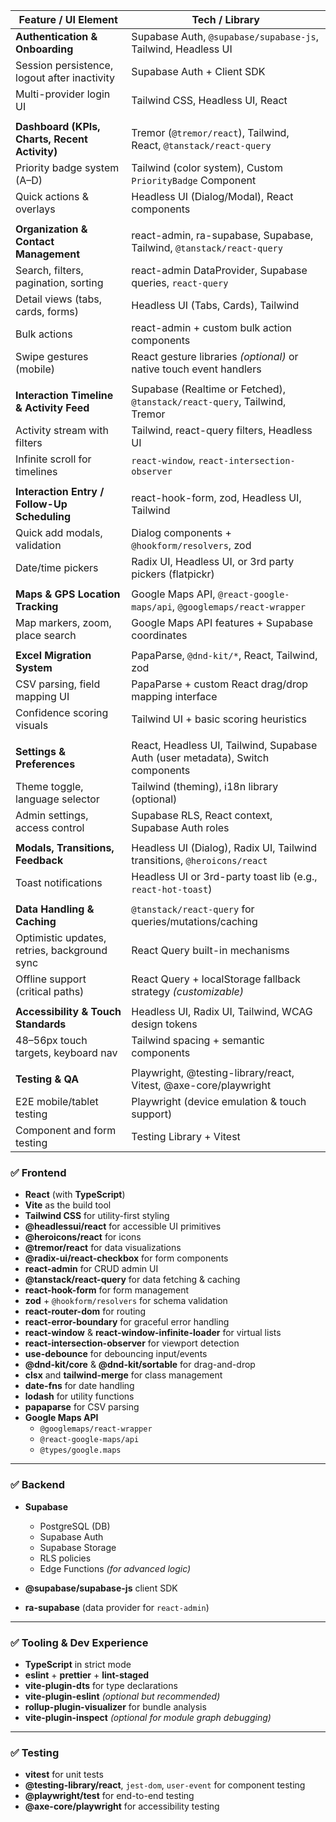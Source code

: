| **Feature / UI Element**                      | **Tech / Library**                                                             |
| --------------------------------------------- | ------------------------------------------------------------------------------ |
| **Authentication & Onboarding**               | Supabase Auth, `@supabase/supabase-js`, Tailwind, Headless UI                  |
| Session persistence, logout after inactivity  | Supabase Auth + Client SDK                                                     |
| Multi-provider login UI                       | Tailwind CSS, Headless UI, React                                               |
|                                               |                                                                                |
| **Dashboard (KPIs, Charts, Recent Activity)** | Tremor (`@tremor/react`), Tailwind, React, `@tanstack/react-query`             |
| Priority badge system (A–D)                   | Tailwind (color system), Custom `PriorityBadge` Component                      |
| Quick actions & overlays                      | Headless UI (Dialog/Modal), React components                                   |
|                                               |                                                                                |
| **Organization & Contact Management**         | react-admin, ra-supabase, Supabase, Tailwind, `@tanstack/react-query`          |
| Search, filters, pagination, sorting          | react-admin DataProvider, Supabase queries, `react-query`                      |
| Detail views (tabs, cards, forms)             | Headless UI (Tabs, Cards), Tailwind                                            |
| Bulk actions                                  | react-admin + custom bulk action components                                    |
| Swipe gestures (mobile)                       | React gesture libraries _(optional)_ or native touch event handlers            |
|                                               |                                                                                |
| **Interaction Timeline & Activity Feed**      | Supabase (Realtime or Fetched), `@tanstack/react-query`, Tailwind, Tremor      |
| Activity stream with filters                  | Tailwind, react-query filters, Headless UI                                     |
| Infinite scroll for timelines                 | `react-window`, `react-intersection-observer`                                  |
|                                               |                                                                                |
| **Interaction Entry / Follow-Up Scheduling**  | react-hook-form, zod, Headless UI, Tailwind                                    |
| Quick add modals, validation                  | Dialog components + `@hookform/resolvers`, zod                                 |
| Date/time pickers                             | Radix UI, Headless UI, or 3rd party pickers (flatpickr)                        |
|                                               |                                                                                |
| **Maps & GPS Location Tracking**              | Google Maps API, `@react-google-maps/api`, `@googlemaps/react-wrapper`         |
| Map markers, zoom, place search               | Google Maps API features + Supabase coordinates                                |
|                                               |                                                                                |
| **Excel Migration System**                    | PapaParse, `@dnd-kit/*`, React, Tailwind, zod                                  |
| CSV parsing, field mapping UI                 | PapaParse + custom React drag/drop mapping interface                           |
| Confidence scoring visuals                    | Tailwind UI + basic scoring heuristics                                         |
|                                               |                                                                                |
| **Settings & Preferences**                    | React, Headless UI, Tailwind, Supabase Auth (user metadata), Switch components |
| Theme toggle, language selector               | Tailwind (theming), i18n library (optional)                                    |
| Admin settings, access control                | Supabase RLS, React context, Supabase Auth roles                               |
|                                               |                                                                                |
| **Modals, Transitions, Feedback**             | Headless UI (Dialog), Radix UI, Tailwind transitions, `@heroicons/react`       |
| Toast notifications                           | Headless UI or 3rd-party toast lib (e.g., `react-hot-toast`)                   |
|                                               |                                                                                |
| **Data Handling & Caching**                   | `@tanstack/react-query` for queries/mutations/caching                          |
| Optimistic updates, retries, background sync  | React Query built-in mechanisms                                                |
| Offline support (critical paths)              | React Query + localStorage fallback strategy _(customizable)_                  |
|                                               |                                                                                |
| **Accessibility & Touch Standards**           | Headless UI, Radix UI, Tailwind, WCAG design tokens                            |
| 48–56px touch targets, keyboard nav           | Tailwind spacing + semantic components                                         |
|                                               |                                                                                |
| **Testing & QA**                              | Playwright, @testing-library/react, Vitest, @axe-core/playwright               |
| E2E mobile/tablet testing                     | Playwright (device emulation & touch support)                                  |
| Component and form testing                    | Testing Library + Vitest                                                       |



### ✅ **Frontend**
- **React** (with **TypeScript**)    
- **Vite** as the build tool    
- **Tailwind CSS** for utility-first styling    
- **@headlessui/react** for accessible UI primitives    
- **@heroicons/react** for icons    
- **@tremor/react** for data visualizations    
- **@radix-ui/react-checkbox** for form components    
- **react-admin** for CRUD admin UI    
- **@tanstack/react-query** for data fetching & caching    
- **react-hook-form** for form management    
- **zod** + `@hookform/resolvers` for schema validation    
- **react-router-dom** for routing    
- **react-error-boundary** for graceful error handling    
- **react-window** & **react-window-infinite-loader** for virtual lists    
- **react-intersection-observer** for viewport detection    
- **use-debounce** for debouncing input/events    
- **@dnd-kit/core** & **@dnd-kit/sortable** for drag-and-drop    
- **clsx** and **tailwind-merge** for class management    
- **date-fns** for date handling    
- **lodash** for utility functions    
- **papaparse** for CSV parsing    
- **Google Maps API**    
    - `@googlemaps/react-wrapper`        
    - `@react-google-maps/api`        
    - `@types/google.maps`
---
### ✅ **Backend**
- **Supabase**    
    - PostgreSQL (DB)        
    - Supabase Auth        
    - Supabase Storage        
    - RLS policies        
    - Edge Functions _(for advanced logic)_
        
- **@supabase/supabase-js** client SDK    
- **ra-supabase** (data provider for `react-admin`)
---
### ✅ **Tooling & Dev Experience**
- **TypeScript** in strict mode    
- **eslint** + **prettier** + **lint-staged**    
- **vite-plugin-dts** for type declarations    
- **vite-plugin-eslint** _(optional but recommended)_    
- **rollup-plugin-visualizer** for bundle analysis    
- **vite-plugin-inspect** _(optional for module graph debugging)_
---
### ✅ **Testing**
- **vitest** for unit tests    
- **@testing-library/react**, `jest-dom`, `user-event` for component testing    
- **@playwright/test** for end-to-end testing    
- **@axe-core/playwright** for accessibility testing